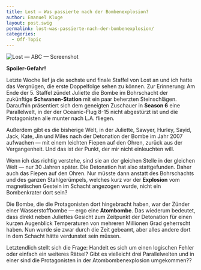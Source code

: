 ```yaml
---
title: Lost — Was passierte nach der Bombenexplosion?
author: Emanuel Kluge
layout: post.swig
permalink: lost-was-passierte-nach-der-bombenexplosion/
categories:
  - Off-Topic
---
```


<noscript data-src="/wp-content/uploads/2010/02/lost-abc-screenshot.gif" data-alt="Lost &mdash; ABC &mdash; Screenshot">
<img src="/wp-content/uploads/2010/02/lost-abc-screenshot.gif" alt="Lost &mdash; ABC &mdash; Screenshot">
</noscript>

**Spoiler-Gefahr!**

Letzte Woche lief ja die sechste und finale Staffel von Lost an und ich hatte das Vergnügen, die erste Doppelfolge sehen zu können. Zur Erinnerung: Am Ende der 5. Staffel zündet Juliette die Bombe im Bohrschacht der zukünftige **Schwanen-Station** mit ein paar beherzten Steinschlägen. Daraufhin präsentiert sich dem geneigten Zuschauer in **Season 6** eine Parallelwelt, in der der Oceanic-Flug 8-15 nicht abgestürzt ist und die Protagonisten alle munter nach L.A. fliegen.

Außerdem gibt es die bisherige Welt, in der Juliette, Sawyer, Hurley, Sayid, Jack, Kate, Jin und Miles nach der Detonation der Bombe im Jahr 2007 aufwachen &mdash; mit einem leichten Fiepen auf den Ohren, zurück aus der Vergangenheit. Und das ist der Punkt, der mir nicht einleuchten will.

Wenn ich das richtig verstehe, sind sie an der gleichen Stelle in der gleichen Welt &mdash; nur 30 Jahren später. Die Detonation hat also stattgefunden. Daher auch das Fiepen auf den Ohren. Nur müsste dann anstatt des Bohrschachts und des ganzen Stahlgerümpels, welches kurz vor der **Explosion** vom magnetischen Gestein im Schacht angezogen wurde, nicht ein Bombenkrater dort sein?

Die Bombe, die die Protagonisten dort hingebracht haben, war der Zünder einer Wasserstoffbombe &mdash; ergo eine **Atombombe**. Das wiederum bedeutet, dass direkt neben Juliettes Gesicht zum Zeitpunkt der Detonation für einen kurzen Augenblick Temperaturen von mehreren Millionen Grad geherrscht haben. Nun wurde sie zwar durch die Zeit gebeamt, aber alles andere dort in dem Schacht hätte verdunstet sein müssen.

Letztendlich stellt sich die Frage: Handelt es sich um einen logischen Fehler oder einfach ein weiteres Rätsel? Gibt es vielleicht drei Parallelwelten und in einer sind die Protagonisten in der Atombombenexplosion umgekommen??
